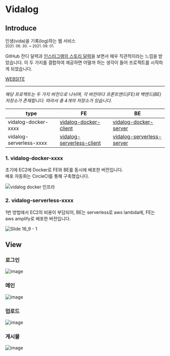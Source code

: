 # Vidalog

## Introduce
인생(vida)을 기록(log)하는 웹 서비스  
<sup>2021. 06. 30. ~ 2021. 09. 01.</sup>   

GitHub 잔디 달력과 [인스타그램의 스토리 달력](https://github.com/ChoiYongWon/vidalog-serverless-client/assets/40623433/5cdba8bc-4b5b-4621-96aa-d04844bcc152)을 보면서 매우 직관적이라는 느낌을 받았습니다. 이 두 가지를 결합하여 제공하면 어떨까 하는 생각이 들어 프로젝트를 시작하게 되었습니다.

[WEBSITE](https://master.d35jqv8wcjjd06.amplifyapp.com)

---

_해당 프로젝트는 두 가지 버전으로 나뉘며, 각 버전마다 프론트엔드(FE)와 백엔드(BE) 저장소가 존재합니다. 따라서 총 4개의 저장소가 있습니다._

| type  | FE | BE |
| ------------- | ------------- | ------------- |
| vidalog-docker-xxxx  | [vidalog-docker-client](https://github.com/ChoiYongWon/vidalog-docker-client)  | [vidalog-docker-server](https://github.com/ChoiYongWon/vidalog-serverless-client) |
| vidalog-serverless-xxxx  | [vidalog-serverless-client](https://github.com/ChoiYongWon/vidalog-serverless-client)  | [vidalog-serverless-server](https://github.com/ChoiYongWon/vidalog-serverless-server) |


### 1. vidalog-docker-xxxx
   
   초기에 EC2에 Docker로 FE와 BE를 동시에 배포한 버전입니다.  
   배포 자동화는 CircleCI를 통해 구축했습니다.

   ![vidalog docker 인프라](https://github.com/ChoiYongWon/vidalog-serverless-client/assets/40623433/75c29854-d7de-497b-9caf-d4b61b12c6b5)

  
### 2. vidalog-serverless-xxxx
   
   1번 방법에서 EC2의 비용이 부담되어, BE는 serverless로 aws lambda에, FE는 aws amplify로 배포한 버전입니다.

   ![Slide 16_9 - 1](https://github.com/ChoiYongWon/vidalog-serverless-client/assets/40623433/a68a0b75-7237-45b5-9627-872e2e343081)


## View

### 로그인
![image](https://user-images.githubusercontent.com/40623433/187840675-f16c588a-0c8e-42a7-91f7-6261b4582901.png)

### 메인
![image](https://user-images.githubusercontent.com/40623433/187840775-dead9c30-d708-4934-80f4-336a5dd68cbe.png)

### 업로드
![image](https://user-images.githubusercontent.com/40623433/187841606-7583dab6-b139-4d27-939a-5ddf8d193da5.png)

### 게시물
![image](https://user-images.githubusercontent.com/40623433/187841938-e896d517-3e0a-4836-b7d3-884c434fb262.png)
